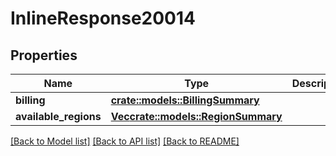# InlineResponse20014

## Properties

Name | Type | Description | Notes
------------ | ------------- | ------------- | -------------
**billing** | [**crate::models::BillingSummary**](BillingSummary.md) |  | 
**available_regions** | [**Vec<crate::models::RegionSummary>**](RegionSummary.md) |  | 

[[Back to Model list]](../README.md#documentation-for-models) [[Back to API list]](../README.md#documentation-for-api-endpoints) [[Back to README]](../README.md)


